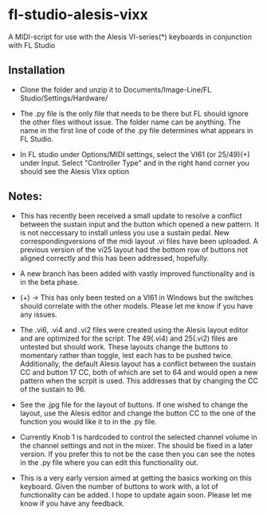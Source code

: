 # fl-studio-alesis-vixx

A MIDI-script for use with the Alesis VI-series(*) keyboards in conjunction with FL Studio

## Installation

- Clone the folder and unzip it to Documents/Image-Line/FL Studio/Settings/Hardware/

- The .py file is the only file that needs to be there but FL should ignore the other files without issue. The folder name can be anything. The name in the first line of code of the .py file determines what appears in FL Studio.

- In FL studio under Options/MIDI settings, select the VI61 (or 25/49)(+) under Input. Select "Controller Type" and in the right hand corner you should see the Alesis VIxx option

## Notes:

- This has recently been received a small update to resolve a conflict between the sustain input and the button which opened a new pattern. It is not neccessary to install unless you use a sustain pedal. New correspondingversions of the midi layout .vi files have been uploaded. A previous version of the vi25 layout had the bottom row of buttons not aligned correctly and this has been addressed, hopefully.

- A new branch has been added with vastly improved functionality and is in the beta phase.

- (+) -> This has only been tested on a VI61 in Windows but the switches should correlate with the other models. Please let me know if you have any issues.

- The .vi6, .vi4 and .vi2 files were created using the Alesis layout editor and are optimized for the script. The 49(.vi4) and 25(.vi2) files are untested but should work. These layouts change the buttons to momentary rather than toggle, lest each has to be pushed twice. Additionally, the default Alesis layout has a conflict between the sustain CC and button 17 CC, both of which are set to 64 and would open a new pattern when the scrpit is used. This addresses that by changing the CC of the sustain to 96.

- See the .jpg file for the layout of buttons. If one wished to change the layout, use the Alesis editor and change the button CC to the one of the function you would like it to in the .py file.

- Currently Knob 1 is hardcoded to control the selected channel volume in the channel settings and not in the mixer. The should be fixed in a later version. If you prefer this to not be the case then you can see the notes in the .py file where you can edit this functionality out.

- This is a very early version aimed at getting the basics working on this keyboard. Given the number of buttons to work with, a lot of functionality can be added. I hope to update again soon. Please let me know if you have any feedback.




